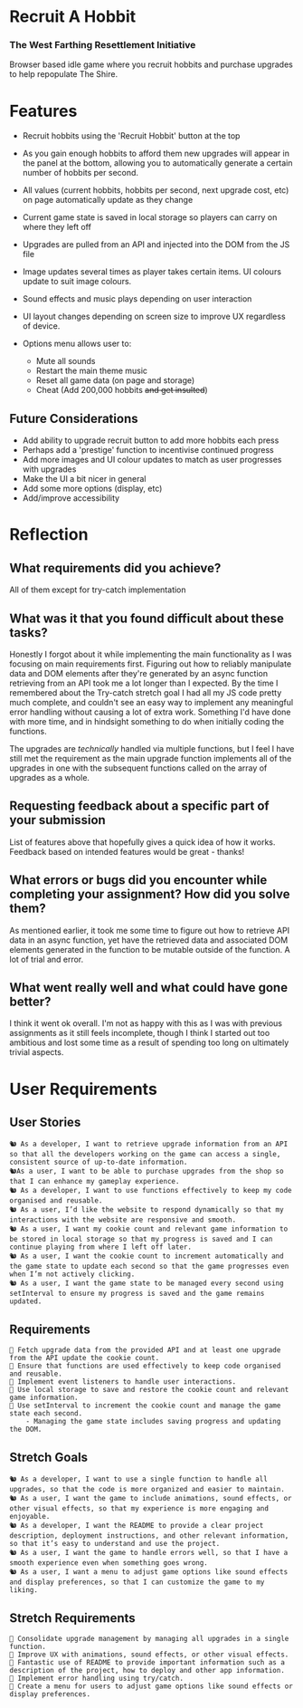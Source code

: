 # Recruit A Hobbit

### The West Farthing Resettlement Initiative

Browser based idle game where you recruit hobbits and purchase upgrades to help repopulate The Shire.

# Features

- Recruit hobbits using the 'Recruit Hobbit' button at the top
- As you gain enough hobbits to afford them new upgrades will appear in the panel at the bottom, allowing you to automatically generate a certain number of hobbits per second.
- All values (current hobbits, hobbits per second, next upgrade cost, etc) on page automatically update as they change
- Current game state is saved in local storage so players can carry on where they left off
- Upgrades are pulled from an API and injected into the DOM from the JS file
- Image updates several times as player takes certain items. UI colours update to suit image colours.
- Sound effects and music plays depending on user interaction
- UI layout changes depending on screen size to improve UX regardless of device.
- Options menu allows user to:

  - Mute all sounds
  - Restart the main theme music
  - Reset all game data (on page and storage)
  - Cheat (Add 200,000 hobbits ~~and get insulted~~)

## Future Considerations

- Add ability to upgrade recruit button to add more hobbits each press
- Perhaps add a 'prestige' function to incentivise continued progress
- Add more images and UI colour updates to match as user progresses with upgrades
- Make the UI a bit nicer in general
- Add some more options (display, etc)
- Add/improve accessibility

# Reflection

## What requirements did you achieve?

All of them except for try-catch implementation

## What was it that you found difficult about these tasks?

Honestly I forgot about it while implementing the main functionality as I was focusing on main requirements first. Figuring out how to reliably manipulate data and DOM elements after they're generated by an async function retrieving from an API took me a lot longer than I expected. By the time I remembered about the Try-catch stretch goal I had all my JS code pretty much complete, and couldn't see an easy way to implement any meaningful error handling without causing a lot of extra work. Something I'd have done with more time, and in hindsight something to do when initially coding the functions.

The upgrades are _technically_ handled via multiple functions, but I feel I have still met the requirement as the main upgrade function implements all of the upgrades in one with the subsequent functions called on the array of upgrades as a whole.

## Requesting feedback about a specific part of your submission

List of features above that hopefully gives a quick idea of how it works. Feedback based on intended features would be great - thanks!

## What errors or bugs did you encounter while completing your assignment? How did you solve them?

As mentioned earlier, it took me some time to figure out how to retrieve API data in an async function, yet have the retrieved data and associated DOM elements generated in the function to be mutable outside of the function. A lot of trial and error.

## What went really well and what could have gone better?

I think it went ok overall. I'm not as happy with this as I was with previous assignments as it still feels incomplete, though I think I started out too ambitious and lost some time as a result of spending too long on ultimately trivial aspects.

# User Requirements

## User Stories

    🐿️ As a developer, I want to retrieve upgrade information from an API so that all the developers working on the game can access a single, consistent source of up-to-date information.
    🐿️As a user, I want to be able to purchase upgrades from the shop so that I can enhance my gameplay experience.
    🐿️ As a developer, I want to use functions effectively to keep my code organised and reusable.
    🐿️ As a user, I’d like the website to respond dynamically so that my interactions with the website are responsive and smooth.
    🐿️ As a user, I want my cookie count and relevant game information to be stored in local storage so that my progress is saved and I can continue playing from where I left off later.
    🐿️ As a user, I want the cookie count to increment automatically and the game state to update each second so that the game progresses even when I’m not actively clicking.
    🐿️ As a user, I want the game state to be managed every second using setInterval to ensure my progress is saved and the game remains updated.

## Requirements

    🎯 Fetch upgrade data from the provided API and at least one upgrade from the API update the cookie count.
    🎯 Ensure that functions are used effectively to keep code organised and reusable.
    🎯 Implement event listeners to handle user interactions.
    🎯 Use local storage to save and restore the cookie count and relevant game information.
    🎯 Use setInterval to increment the cookie count and manage the game state each second.
        - Managing the game state includes saving progress and updating the DOM.

## Stretch Goals

    🐿️ As a developer, I want to use a single function to handle all upgrades, so that the code is more organized and easier to maintain.
    🐿️ As a user, I want the game to include animations, sound effects, or other visual effects, so that my experience is more engaging and enjoyable.
    🐿️ As a developer, I want the README to provide a clear project description, deployment instructions, and other relevant information, so that it’s easy to understand and use the project.
    🐿️ As a user, I want the game to handle errors well, so that I have a smooth experience even when something goes wrong.
    🐿️ As a user, I want a menu to adjust game options like sound effects and display preferences, so that I can customize the game to my liking.

## Stretch Requirements

    🏹 Consolidate upgrade management by managing all upgrades in a single function.
    🏹 Improve UX with animations, sound effects, or other visual effects.
    🏹 Fantastic use of README to provide important information such as a description of the project, how to deploy and other app information.
    🏹 Implement error handling using try/catch.
    🏹 Create a menu for users to adjust game options like sound effects or display preferences.
